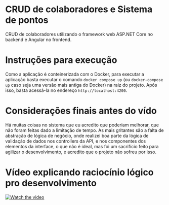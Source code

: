 # CRUD de colaboradores e Sistema de pontos

CRUD de colaboradores utilizando o framework web ASP.NET Core no backend e Angular no frontend.

# Instruções para execução

Como a aplicação é conteinerizada com o Docker, para executar a aplicação basta executar o comando `docker compose up` (ou `docker-compose up` caso seja uma versão mais antiga do Docker) na raiz do projeto. Após isso, basta acessá-la no endereço `http://localhost:4200`.

# Considerações finais antes do vído

Há muitas coisas no sistema que eu acredito que poderiam melhorar, que não foram feitas dado a limitação de tempo. As mais gritantes são a falta de abstração de lógica de negócio, onde realizei boa parte da lógica de validação de dados nos controllers da API, e nos componentes dos elementos da interface, o que não é ideal, mas foi um sacrifício feito para agilizar o desenvolvimento, e acredito que o projeto não sofreu por isso.

# Vídeo explicando raciocínio lógico pro desenvolvimento

[![Watch the video](https://img.youtube.com/vi/tzqgTGUhTbE/maxresdefault.jpg)](https://youtu.be/tzqgTGUhTbE)
